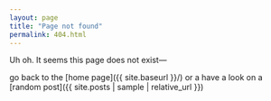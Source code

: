 ```yaml
---
layout: page
title: "Page not found"
permalink: 404.html
---
```


Uh oh. It seems this page does not exist—

go back to the [home page]({{ site.baseurl }}/) or a have a look on a [random post]({{ site.posts | sample | relative_url }})


